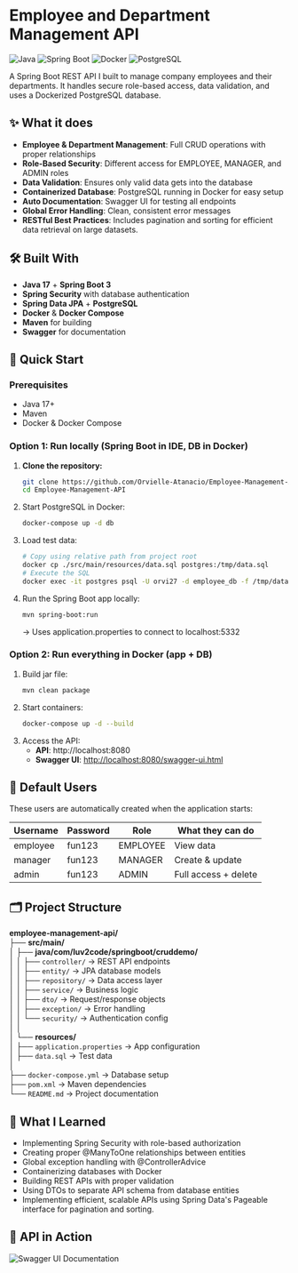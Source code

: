 # Employee and Department Management API
![Java](https://img.shields.io/badge/Java-17-blue) 
![Spring Boot](https://img.shields.io/badge/Spring%20Boot-3-green)
![Docker](https://img.shields.io/badge/Docker-Compose-blue)
![PostgreSQL](https://img.shields.io/badge/PostgreSQL-15-lightblue)

A Spring Boot REST API I built to manage company employees and their departments. It handles secure role-based access, data validation, and uses a Dockerized PostgreSQL database.

## ✨ What it does

- **Employee & Department Management**: Full CRUD operations with proper relationships
- **Role-Based Security**: Different access for EMPLOYEE, MANAGER, and ADMIN roles
- **Data Validation**: Ensures only valid data gets into the database
- **Containerized Database**: PostgreSQL running in Docker for easy setup
- **Auto Documentation**: Swagger UI for testing all endpoints
- **Global Error Handling**: Clean, consistent error messages
- **RESTful Best Practices**: Includes pagination and sorting for efficient data retrieval on large datasets.

## 🛠️ Built With

- **Java 17** + **Spring Boot 3**
- **Spring Security** with database authentication
- **Spring Data JPA** + **PostgreSQL**
- **Docker** & **Docker Compose**
- **Maven** for building
- **Swagger** for documentation

## 🚀 Quick Start

### Prerequisites
- Java 17+
- Maven
- Docker & Docker Compose

### Option 1: Run locally (Spring Boot in IDE, DB in Docker)
1. **Clone the repository:**
   ```bash
   git clone https://github.com/Orvielle-Atanacio/Employee-Management-API.git
   cd Employee-Management-API
   ```
2. Start PostgreSQL in Docker:
    ```bash
    docker-compose up -d db
    ```
3. Load test data:
   ```bash
   # Copy using relative path from project root
   docker cp ./src/main/resources/data.sql postgres:/tmp/data.sql
   # Execute the SQL
   docker exec -it postgres psql -U orvi27 -d employee_db -f /tmp/data.sql
   ```
   
5. Run the Spring Boot app locally:
   ```bash
   mvn spring-boot:run
   ```
   → Uses application.properties to connect to localhost:5332
   
### Option 2: Run everything in Docker (app + DB)
1. Build jar file:
   ```bash
   mvn clean package
   ```
2. Start containers:
   ```bash
   docker-compose up -d --build
   ```
3. Access the API:
   - **API**: http://localhost:8080
   - **Swagger UI**: [http://localhost:8080/swagger-ui.html](http://localhost:8080/swagger-ui/index.html)



## 🔐 Default Users

These users are automatically created when the application starts:

| Username | Password | Role | What they can do |
|----------|----------|------|------------------|
| employee | fun123 | EMPLOYEE | View data |
| manager  | fun123 | MANAGER | Create & update |
| admin    | fun123 | ADMIN | Full access + delete |

## 🗂️ Project Structure

**employee-management-api/**  
├── **src/main/**  
│   ├── **java/com/luv2code/springboot/cruddemo/**  
│   │   ├── `controller/`       → REST API endpoints  
│   │   ├── `entity/`           → JPA database models  
│   │   ├── `repository/`       → Data access layer  
│   │   ├── `service/`          → Business logic  
│   │   ├── `dto/`              → Request/response objects  
│   │   ├── `exception/`        → Error handling  
│   │   └── `security/`         → Authentication config  
│   │  
│   └── **resources/**  
│       ├── `application.properties` → App configuration  
│       ├── `data.sql`               → Test data  
│  
├── `docker-compose.yml`    → Database setup  
├── `pom.xml`               → Maven dependencies  
└── `README.md`             → Project documentation  

## 🧠 What I Learned

- Implementing Spring Security with role-based authorization
- Creating proper @ManyToOne relationships between entities  
- Global exception handling with @ControllerAdvice
- Containerizing databases with Docker
- Building REST APIs with proper validation
- Using DTOs to separate API schema from database entities
- Implementing efficient, scalable APIs using Spring Data's Pageable interface for pagination and sorting.

## 📸 API in Action

![Swagger UI Documentation](https://github.com/Orvielle-Atanacio/Employee-and-Department-Management-API/raw/main/url-based-roles-rest-security-practice/assets/swagger-ui.png)
